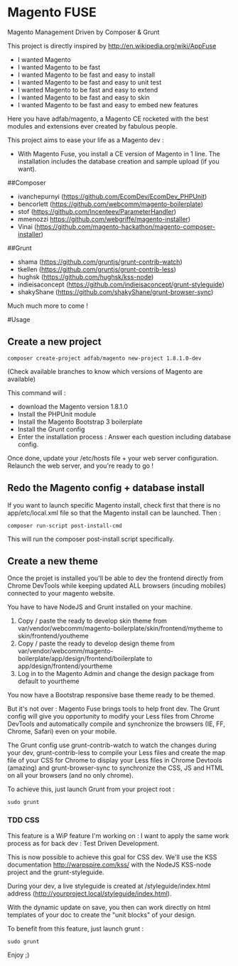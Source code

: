 Magento FUSE
============

Magento Management Driven by Composer & Grunt

This project is directly inspired by http://en.wikipedia.org/wiki/AppFuse

- I wanted Magento
- I wanted Magento to be fast
- I wanted Magento to be fast and easy to install
- I wanted Magento to be fast and easy to unit test
- I wanted Magento to be fast and easy to extend 
- I wanted Magento to be fast and easy to skin
- I wanted Magento to be fast and easy to embed new features

Here you have adfab/magento, a Magento CE rocketed with the best modules and extensions ever created by fabulous people.

This project aims to ease your life as a Magento dev :
- With Magento Fuse, you install a CE version of Magento in 1 line. The installation includes the database creation and sample upload (if you want).


##Composer
- ivanchepurnyi (https://github.com/EcomDev/EcomDev_PHPUnit)
- bencorlett (https://github.com/webcomm/magento-boilerplate)
- stof (https://github.com/Incenteev/ParameterHandler)
- mmenozzi https://github.com/webgriffe/magento-installer)
- Vinai (https://github.com/magento-hackathon/magento-composer-installer)

##Grunt
- shama (https://github.com/gruntjs/grunt-contrib-watch)
- tkellen (https://github.com/gruntjs/grunt-contrib-less)
- hughsk (https://github.com/hughsk/kss-node)
- indieisaconcept (https://github.com/indieisaconcept/grunt-styleguide)
- shakyShane (https://github.com/shakyShane/grunt-browser-sync)

Much much more to come !


#Usage
## Create a new project
```
composer create-project adfab/magento new-project 1.8.1.0-dev
```
(Check available branches to know which versions of Magento are available)

This command will : 
- download the Magento version 1.8.1.0
- Install the PHPUnit module
- Install the Magento Bootstrap 3 boilerplate
- Install the Grunt config
- Enter the installation process : Answer each question including database config.

Once done, update your /etc/hosts file + your web server configuration. Relaunch the web server, and you're ready to go !

## Redo the Magento config + database install
If you want to launch specific Magento install, check first that there is no app/etc/local.xml file so that the Magento install can be launched. Then : 
```
composer run-script post-install-cmd
```
This will run the composer post-install script specifically.

## Create a new theme
Once the projet is installed you'll be able to dev the frontend directly from Chrome DevTools while keeping updated ALL browsers (incuding mobiles) connected to your magento website.

You have to have NodeJS and Grunt installed on your machine.

1. Copy / paste the ready to develop skin theme from var/vendor/webcomm/magento-boilerplate/skin/frontend/mytheme to skin/frontend/youtheme
2. Copy / paste the ready to develop design theme from var/vendor/webcomm/magento-boilerplate/app/design/frontend/boilerplate to app/design/frontend/yourtheme
3. Log in to the Magento Admin and change the design package from default to yourtheme

You now have a Bootstrap responsive base theme ready to be themed.

But it's not over : Magento Fuse brings tools to help front dev.
The Grunt config will give you opportunity to modify your Less files from Chrome DevTools and automatically compile and synchronize the browsers (IE, FF, Chrome, Safari) even on your mobile.

The Grunt config use grunt-contrib-watch to watch the changes during your dev, grunt-contrib-less to compile your Less files and create the map file of your CSS for Chrome to display your Less files in Chrome Devtools (amazing) and grunt-browser-sync to synchronize the CSS, JS and HTML on all your browsers (and no only chrome).

To achieve this, just launch Grunt from your project root :
```
sudo grunt
```

### TDD CSS
This feature is a WiP feature I'm working on : I want to apply the same work process as for back dev : Test Driven Development.

This is now possible to achieve this goal for CSS dev. We'll use the KSS documentation http://warpspire.com/kss/ with the NodeJS KSS-node project and the grunt-styleguide.

During your dev, a live styleguide is created at /styleguide/index.html address (http://yourproject.local/styleguide/index.html).

With the dynamic update on save, you then can work directly on html templates of your doc to create the "unit blocks" of your design.

To benefit from this feature, just launch grunt :
```
sudo grunt
```


Enjoy ;)
